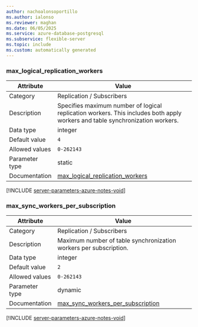 ```yaml
---
author: nachoalonsoportillo
ms.author: ialonso
ms.reviewer: maghan
ms.date: 06/05/2025
ms.service: azure-database-postgresql
ms.subservice: flexible-server
ms.topic: include
ms.custom: automatically generated
---
```

### max_logical_replication_workers

| Attribute | Value |
| --- | --- |
| Category | Replication / Subscribers |
| Description | Specifies maximum number of logical replication workers. This includes both apply workers and table synchronization workers. |
| Data type | integer |
| Default value | `4` |
| Allowed values | `0-262143` |
| Parameter type | static |
| Documentation | [max_logical_replication_workers](https://www.postgresql.org/docs/15/runtime-config-replication.html#GUC-MAX-LOGICAL-REPLICATION-WORKERS) |


[!INCLUDE [server-parameters-azure-notes-void](./server-parameters-azure-notes-void.md)]



### max_sync_workers_per_subscription

| Attribute | Value |
| --- | --- |
| Category | Replication / Subscribers |
| Description | Maximum number of table synchronization workers per subscription. |
| Data type | integer |
| Default value | `2` |
| Allowed values | `0-262143` |
| Parameter type | dynamic |
| Documentation | [max_sync_workers_per_subscription](https://www.postgresql.org/docs/15/runtime-config-replication.html#GUC-MAX-SYNC-WORKERS-PER-SUBSCRIPTION) |


[!INCLUDE [server-parameters-azure-notes-void](./server-parameters-azure-notes-void.md)]



